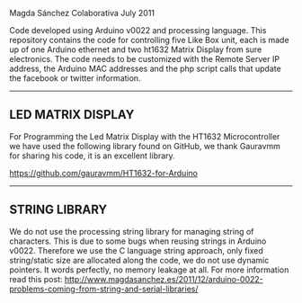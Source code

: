 Magda Sánchez
Colaborativa
July 2011

Code developed using Arduino v0022 and processing language. This repository contains the code for controlling five Like Box unit, each is made up of one Arduino ethernet and two ht1632 Matrix Display from sure electronics. The code needs to be customized with the Remote Server IP address, the Arduino MAC addresses and the php script calls that update the facebook or twitter information.

--------------------
LED MATRIX DISPLAY
--------------------
For Programming the Led Matrix Display with the HT1632 Microcontroller we have used the following library found on GitHub, we thank Gauravmm for sharing his code, it is an excellent library.

https://github.com/gauravmm/HT1632-for-Arduino

--------------------
STRING LIBRARY
--------------------
We do not use the processing string library for managing string of characters. This is due to some bugs when reusing strings in Arduino v0022.
Therefore we use the C language string approach, only fixed string/static size are allocated along the code, we do not use dynamic pointers. It words perfectly, no memory leakage at all.
For more information read this post:
http://www.magdasanchez.es/2011/12/arduino-0022-problems-coming-from-string-and-serial-libraries/
